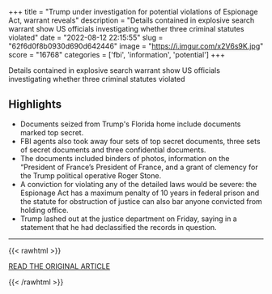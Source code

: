 +++
title = "Trump under investigation for potential violations of Espionage Act, warrant reveals"
description = "Details contained in explosive search warrant show US officials investigating whether three criminal statutes violated"
date = "2022-08-12 22:15:55"
slug = "62f6d0f8b0930d690d642446"
image = "https://i.imgur.com/x2V6s9K.jpg"
score = "16768"
categories = ['fbi', 'information', 'potential']
+++

Details contained in explosive search warrant show US officials investigating whether three criminal statutes violated

## Highlights

- Documents seized from Trump's Florida home include documents marked top secret.
- FBI agents also took away four sets of top secret documents, three sets of secret documents and three confidential documents.
- The documents included binders of photos, information on the “President of France’s President of France, and a grant of clemency for the Trump political operative Roger Stone.
- A conviction for violating any of the detailed laws would be severe: the Espionage Act has a maximum penalty of 10 years in federal prison and the statute for obstruction of justice can also bar anyone convicted from holding office.
- Trump lashed out at the justice department on Friday, saying in a statement that he had declassified the records in question.

---

{{< rawhtml >}}
  <p class="article-category">
    <a target="_blank" href="https://www.theguardian.com/us-news/2022/aug/12/fbi-agents-trump-search-mar-a-lago-documents?CMP=Share_AndroidApp_Other">READ THE ORIGINAL ARTICLE</a>
  </p>
{{< /rawhtml >}}
